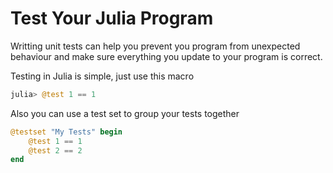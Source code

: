 # Test Your Julia Program

Writting unit tests can help you prevent you program from unexpected behaviour and make sure everything you update to your program is correct.

Testing in Julia is simple, just use this macro

```julia
julia> @test 1 == 1
```

Also you can use a test set to group your tests together

```julia
@testset "My Tests" begin
    @test 1 == 1
    @test 2 == 2
end
```
